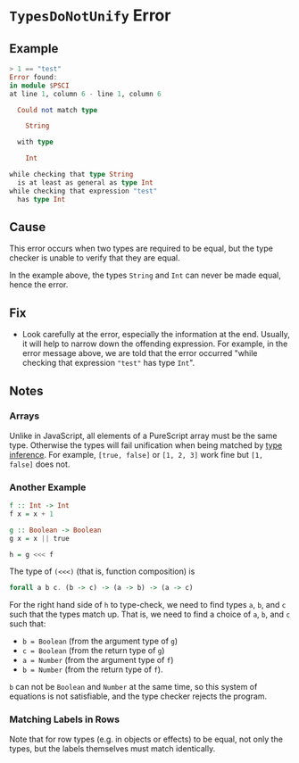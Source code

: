 # `TypesDoNotUnify` Error

## Example

```purescript
> 1 == "test"
Error found:
in module $PSCI
at line 1, column 6 - line 1, column 6

  Could not match type

    String

  with type

    Int   

while checking that type String
  is at least as general as type Int
while checking that expression "test"
  has type Int
```

## Cause

This error occurs when two types are required to be equal, but the type checker is unable to verify that they are equal.

In the example above, the types `String` and `Int` can never be made equal, hence the error.

## Fix

- Look carefully at the error, especially the information at the end. Usually, it will help to narrow down the offending expression. For example, in the error message above, we are told that the error occurred "while checking that expression `"test"` has type `Int`".

## Notes
### Arrays

Unlike in JavaScript, all elements of a PureScript array must be the same type. Otherwise the types will fail unification when being matched by [type inference](https://en.wikipedia.org/wiki/Unification_(computer_science)#Application:_Type_inference). For example, ```[true, false]``` or ```[1, 2, 3]``` work fine but ```[1, false]``` does not.

### Another Example

```purescript
f :: Int -> Int
f x = x + 1

g :: Boolean -> Boolean
g x = x || true

h = g <<< f
```

The type of `(<<<)` (that is, function composition) is

```purescript
forall a b c. (b -> c) -> (a -> b) -> (a -> c)
```

For the right hand side of `h` to type-check, we need to find types `a`, `b`, and `c` such that the types match up. That is, we need to find a choice of `a`, `b`, and `c` such that:

- `b = Boolean` (from the argument type of `g`)
- `c = Boolean` (from the return type of `g`)
- `a = Number` (from the argument type of `f`)
- `b = Number` (from the return type of `f`).

`b` can not be `Boolean` and `Number` at the same time, so this system of equations is not satisfiable, and the type checker rejects the program.

### Matching Labels in Rows

Note that for row types (e.g. in objects or effects) to be equal, not only the types, but the labels themselves must match identically.

